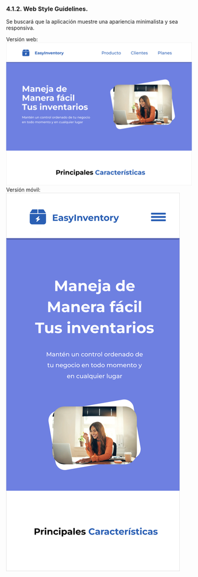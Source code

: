 ### 4.1.2. Web Style Guidelines.
Se buscará que la aplicación muestre una apariencia minimalista y sea responsiva.

Versión web:
![Web](images/design-web.png)
Versión móvil:
![Mobile](images/design-mobile.png)
